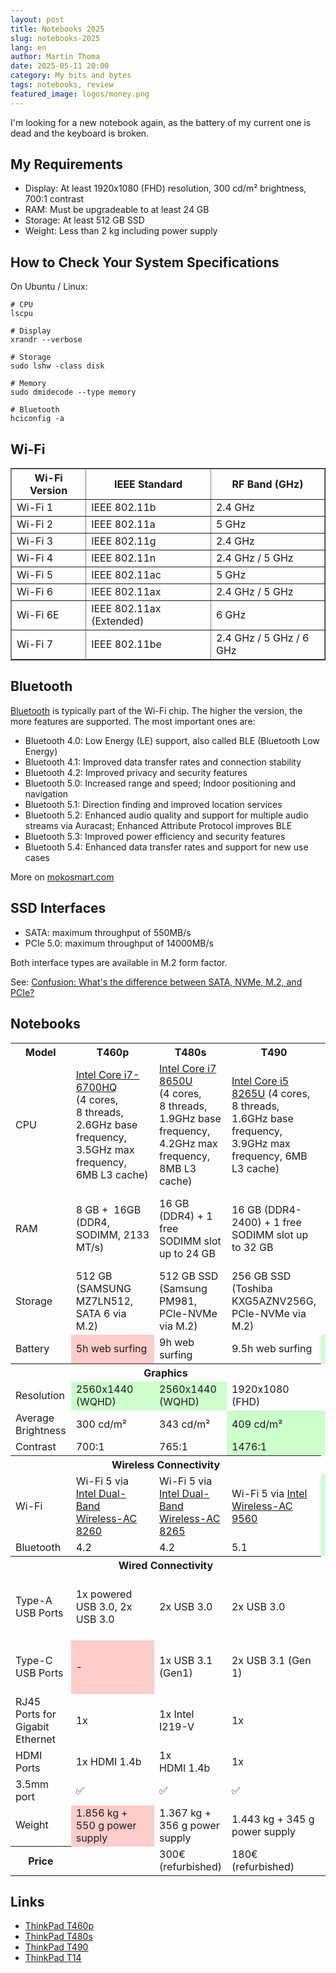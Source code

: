 ```yaml
---
layout: post
title: Notebooks 2025
slug: notebooks-2025
lang: en
author: Martin Thoma
date: 2025-05-11 20:00
category: My bits and bytes
tags: notebooks, review
featured_image: logos/money.png
---
```

I'm looking for a new notebook again, as the battery of my current one is dead
and the keyboard is broken.

## My Requirements

* Display: At least 1920x1080 (FHD) resolution, 300 cd/m² brightness, 700:1 contrast
* RAM: Must be upgradeable to at least 24 GB
* Storage: At least 512 GB SSD
* Weight: Less than 2 kg including power supply

## How to Check Your System Specifications

On Ubuntu / Linux:

```
# CPU
lscpu

# Display
xrandr --verbose

# Storage
sudo lshw -class disk

# Memory
sudo dmidecode --type memory

# Bluetooth
hciconfig -a
```

<style>
.red {
    background-color: #ffcccc;
}
.green {
    background-color: #ccffcc;
}
</style>

## Wi-Fi

<table border="1" cellpadding="8" cellspacing="0">
  <thead>
    <tr>
      <th>Wi-Fi Version</th>
      <th>IEEE Standard</th>
      <th>RF Band (GHz)</th>
    </tr>
  </thead>
  <tbody>
    <tr>
      <td>Wi-Fi 1</td>
      <td>IEEE 802.11b</td>
      <td>2.4 GHz</td>
    </tr>
    <tr>
      <td>Wi-Fi 2</td>
      <td>IEEE 802.11a</td>
      <td>5 GHz</td>
    </tr>
    <tr>
      <td>Wi-Fi 3</td>
      <td>IEEE 802.11g</td>
      <td>2.4 GHz</td>
    </tr>
    <tr>
      <td>Wi-Fi 4</td>
      <td>IEEE 802.11n</td>
      <td>2.4 GHz / 5 GHz</td>
    </tr>
    <tr>
      <td>Wi-Fi 5</td>
      <td>IEEE 802.11ac</td>
      <td>5 GHz</td>
    </tr>
    <tr>
      <td>Wi-Fi 6</td>
      <td>IEEE 802.11ax</td>
      <td>2.4 GHz / 5 GHz</td>
    </tr>
    <tr>
      <td>Wi-Fi 6E</td>
      <td>IEEE 802.11ax (Extended)</td>
      <td>6 GHz</td>
    </tr>
    <tr>
      <td>Wi-Fi 7</td>
      <td>IEEE 802.11be</td>
      <td>2.4 GHz / 5 GHz / 6 GHz</td>
    </tr>
  </tbody>
</table>


## Bluetooth

[Bluetooth](https://en.wikipedia.org/wiki/Bluetooth) is typically part of the
Wi-Fi chip. The higher the version, the more features are supported. The most
important ones are:

* Bluetooth 4.0: Low Energy (LE) support, also called BLE (Bluetooth Low Energy)
* Bluetooth 4.1: Improved data transfer rates and connection stability
* Bluetooth 4.2: Improved privacy and security features
* Bluetooth 5.0: Increased range and speed; Indoor positioning and navigation
* Bluetooth 5.1: Direction finding and improved location services
* Bluetooth 5.2: Enhanced audio quality and support for multiple audio streams via Auracast; Enhanced Attribute Protocol improves BLE
* Bluetooth 5.3: Improved power efficiency and security features
* Bluetooth 5.4: Enhanced data transfer rates and support for new use cases

More on [mokosmart.com](https://www.mokosmart.com/guide-on-different-bluetooth-versions/)

## SSD Interfaces

* SATA: maximum throughput of 550MB/s
* PCIe 5.0: maximum throughput of 14000MB/s

Both interface types are available in M.2 form factor.

See: [Confusion: What's the difference between SATA, NVMe, M.2, and PCIe?](https://superuser.com/questions/1535566/confusion-whats-the-difference-between-sata-nvme-m-2-and-pcie)

## Notebooks

<table>
    <tr>
        <th>Model</th>
        <th>T460p</th>
        <th>T480s</th>
        <th>T490</th>
        <th><a href="https://psref.lenovo.com/syspool/Sys/PDF/ThinkPad/ThinkPad_T14_Gen_1_Intel/ThinkPad_T14_Gen_1_Intel_Spec.pdf">T14</a></th>
    </tr>
    <tr>
        <td>CPU</td>
        <td><a href="https://www.intel.com/content/www/us/en/products/sku/88967/intel-core-i76700hq-processor-6m-cache-up-to-3-50-ghz/specifications.html">Intel Core i7-6700HQ</a> (4&nbsp;cores, 8&nbsp;threads, 2.6GHz base frequency, 3.5GHz max frequency, 6MB L3 cache)</td>
        <td><a href="https://www.intel.com/content/www/us/en/products/sku/124968/intel-core-i78650u-processor-8m-cache-up-to-4-20-ghz/specifications.html?">Intel Core i7 8650U</a> (4&nbsp;cores, 8&nbsp;threads, 1.9GHz base frequency, 4.2GHz max frequency, 8MB L3 cache)</td>
        <td><a href="https://www.intel.com/content/www/us/en/products/sku/149088/intel-core-i58265u-processor-6m-cache-up-to-3-90-ghz/specifications.html">Intel Core i5 8265U</a> (4&nbsp;cores, 8&nbsp;threads, 1.6GHz base frequency, 3.9GHz max frequency, 6MB L3 cache)</td>
        <td><a href="https://www.intel.com/content/www/us/en/products/sku/201892/intel-core-i510310u-processor-6m-cache-up-to-4-40-ghz/specifications.html">Intel Core i5 10310U</a> (4&nbsp;cores, 8&nbsp;threads, 1.7GHz base frequency, 4.4GHz max frequency, 6MB L3 Cache)</td>
    </tr>
    <tr>
        <td>RAM</td>
        <td>8&nbsp;GB +&nbsp; 16GB (DDR4, SODIMM,&nbsp;2133 MT/s)</td>
        <td>16&nbsp;GB (DDR4) + 1 free SODIMM slot up to 24 GB</td>
        <td>16&nbsp;GB (DDR4-2400) + 1 free SODIMM slot up to 32 GB</td>
        <td>16&nbsp;GB (DDR4-2666) + 1 free SODIMM slot up to 32 GB</td>
    </tr>
    <tr>
        <td>Storage</td>
        <td>512&nbsp;GB (SAMSUNG MZ7LN512, SATA 6 via M.2)</td>
        <td>512&nbsp;GB SSD (Samsung PM981, PCIe-NVMe via M.2)</td>
        <td>256&nbsp;GB SSD (Toshiba KXG5AZNV256G, PCIe-NVMe via M.2)</td>
        <td>256&nbsp;GB SSD</td>
    </tr>
    <tr>
        <td>Battery</td>
        <td class="red">5h web surfing</td>
        <td>9h web surfing</td>
        <td>9.5h web surfing</td>
        <td class="green">11h web surfing</td>
    </tr>
    <tr>
        <th colspan="4">Graphics</th>
    </tr>
    <tr>
        <td>Resolution</td>
        <td class="green">2560x1440 (WQHD)</td>
        <td class="green">2560x1440 (WQHD)</td>
        <td>1920x1080 (FHD)</td>
        <td>1920x1080 (FHD)</td>
    </tr>
    <tr>
        <td>Average Brightness</td>
        <td>300&nbsp;cd/m&sup2;</td>
        <td>343&nbsp;cd/m&sup2;</td>
        <td class="green">409&nbsp;cd/m&sup2;</td>
        <td class="green">394&nbsp;cd/m&sup2;</td>
    </tr>
    <tr>
        <td>Contrast</td>
        <td>700:1</td>
        <td>765:1</td>
        <td class="green">1476:1</td>
        <td class="green">1985:1</td>
    </tr>
    <tr>
        <th colspan="4">Wireless Connectivity</th>
    </tr>
    <tr>
        <td>Wi-Fi</td>
        <td>Wi-Fi 5 via <a href="https://www.intel.com/content/www/us/en/products/sku/86068/intel-dual-band-wirelessac-8260/specifications.html">Intel Dual-Band Wireless-AC 8260</a></td>
        <td>Wi-Fi 5 via <a href="https://www.intel.com/content/www/us/en/products/sku/94150/intel-dual-band-wirelessac-8265/specifications.html">Intel Dual-Band Wireless-AC 8265</a></td>
        <td>Wi-Fi 5 via <a href="https://www.intel.com/content/www/us/en/products/sku/99446/intel-wirelessac-9560/specifications.html">Intel Wireless-AC 9560</a></td>
        <td class="green">Wi-Fi 6 via <a href="https://www.intel.com/content/www/us/en/products/sku/130293/intel-wifi-6-ax201-gig/specifications.html">Intel Wi-Fi 6 AX201</a></td>
    </tr>
    <tr>
        <td>Bluetooth</td>
        <td>4.2</td>
        <td>4.2</td>
        <td>5.1</td>
        <td class="green">5.2</td>
    </tr>
    <tr>
        <th colspan="4">Wired Connectivity</th>
    </tr>
    <tr>
        <td>Type-A USB Ports</td>
        <td>1x powered USB 3.0, 2x USB 3.0</td>
        <td>2x USB&nbsp;3.0</td>
        <td>2x USB&nbsp;3.0</td>
        <td>1x always-on USB&nbsp;3.2 (Gen 1), USB&nbsp;3.2 (Gen 1)</td>
    </tr>
    <tr>
        <td>Type-C USB Ports</td>
        <td class="red">-</td>
        <td>1x USB&nbsp;3.1 (Gen1)</td>
        <td>2x USB&nbsp;3.1 (Gen 1)</td>
        <td>1x USB&nbsp;3.2 (Gen 1), 1x USB&nbsp;3.2 (Gen 2)</td>
    </tr>
    <tr>
        <td>RJ45 Ports for Gigabit Ethernet</td>
        <td>1x</td>
        <td>1x&nbsp;Intel I219-V</td>
        <td>1x</td>
        <td>1x&nbsp;I219-LM</td>
    </tr>
    <tr>
        <td>HDMI Ports</td>
        <td>1x HDMI&nbsp;1.4b</td>
        <td>1x HDMI&nbsp;1.4b</td>
        <td>1x</td>
        <td>1x HDMI&nbsp;1.4b</td>
    </tr>
    <tr>
        <td>3.5mm port</td>
        <td>✅</td>
        <td>✅</td>
        <td>✅</td>
        <td>✅</td>
    </tr>
    <tr>
        <td>Weight</td>
        <td class="red">1.856&nbsp;kg + 550&nbsp;g power supply</td>
        <td>1.367&nbsp;kg + 356&nbsp;g power supply</td>
        <td>1.443&nbsp;kg + 345&nbsp;g power supply</td>
        <td>1.459&nbsp;kg + 345&nbsp;g power supply</td>
    </tr>
    <tr>
        <th>Price</th>
        <td>&nbsp;</td>
        <td>300&euro; (refurbished)</td>
        <td>180&euro; (refurbished)</td>
        <td>400&euro; (refurbished)</td>
    </tr>
</table>


## Links

* [ThinkPad T460p](https://www.notebookcheck.net/Lenovo-ThinkPad-T460p-Core-i7-GeForce-940MX-Notebook-Review.163699.0.html)
* [ThinkPad T480s](https://www.notebookcheck.net/Lenovo-ThinkPad-T480s-i5-WQHD-Laptop-Review.284832.0.html)
* [ThinkPad T490](https://www.notebookcheck.net/Lenovo-ThinkPad-T490-Laptop-Review-A-business-laptop-with-long-battery-life-and-an-iGPU.424838.0.html)
* [ThinkPad T14](https://www.notebookcheck.net/Lenovo-ThinkPad-T14-laptop-review-Comet-Lake-update-doesn-t-add-much.480979.0.html)
